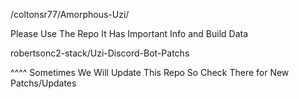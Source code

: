 /coltonsr77/Amorphous-Uzi/

Please Use The Repo It Has Important Info and Build Data

robertsonc2-stack/Uzi-Discord-Bot-Patchs

^^^^ Sometimes We Will Update This Repo 
So Check There for New Patchs/Updates
